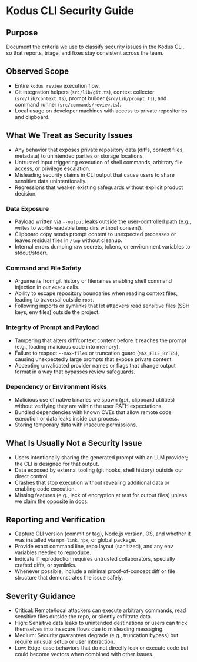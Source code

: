 # Kodus CLI Security Guide

## Purpose
Document the criteria we use to classify security issues in the Kodus CLI, so that reports, triage, and fixes stay consistent across the team.

## Observed Scope
- Entire `kodus review` execution flow.
- Git integration helpers (`src/lib/git.ts`), context collector (`src/lib/context.ts`), prompt builder (`src/lib/prompt.ts`), and command runner (`src/commands/review.ts`).
- Local usage on developer machines with access to private repositories and clipboard.

## What We Treat as Security Issues
- Any behavior that exposes private repository data (diffs, context files, metadata) to unintended parties or storage locations.
- Untrusted input triggering execution of shell commands, arbitrary file access, or privilege escalation.
- Misleading security claims in CLI output that cause users to share sensitive data unintentionally.
- Regressions that weaken existing safeguards without explicit product decision.

### Data Exposure
- Payload written via `--output` leaks outside the user-controlled path (e.g., writes to world-readable temp dirs without consent).
- Clipboard copy sends prompt content to unexpected processes or leaves residual files in `/tmp` without cleanup.
- Internal errors dumping raw secrets, tokens, or environment variables to stdout/stderr.

### Command and File Safety
- Arguments from git history or filenames enabling shell command injection in our `execa` calls.
- Ability to escape repository boundaries when reading context files, leading to traversal outside `root`.
- Following imports or symlinks that let attackers read sensitive files (SSH keys, env files) outside the project.

### Integrity of Prompt and Payload
- Tampering that alters diff/context content before it reaches the prompt (e.g., loading malicious code into memory).
- Failure to respect `--max-files` or truncation guard (`MAX_FILE_BYTES`), causing unexpectedly large prompts that expose private content.
- Accepting unvalidated provider names or flags that change output format in a way that bypasses review safeguards.

### Dependency or Environment Risks
- Malicious use of native binaries we spawn (`git`, clipboard utilities) without verifying they are within the user PATH expectations.
- Bundled dependencies with known CVEs that allow remote code execution or data leaks inside our process.
- Storing temporary data with insecure permissions.

## What Is Usually Not a Security Issue
- Users intentionally sharing the generated prompt with an LLM provider; the CLI is designed for that output.
- Data exposed by external tooling (git hooks, shell history) outside our direct control.
- Crashes that stop execution without revealing additional data or enabling code execution.
- Missing features (e.g., lack of encryption at rest for output files) unless we claim the opposite in docs.

## Reporting and Verification
- Capture CLI version (commit or tag), Node.js version, OS, and whether it was installed via `npm link`, `npx`, or global package.
- Provide exact command line, repo layout (sanitized), and any env variables needed to reproduce.
- Indicate if reproduction requires untrusted collaborators, specially crafted diffs, or symlinks.
- Whenever possible, include a minimal proof-of-concept diff or file structure that demonstrates the issue safely.

## Severity Guidance
- Critical: Remote/local attackers can execute arbitrary commands, read sensitive files outside the repo, or silently exfiltrate data.
- High: Sensitive data leaks to unintended destinations or users can trick themselves into insecure flows due to misleading messaging.
- Medium: Security guarantees degrade (e.g., truncation bypass) but require unusual setup or user interaction.
- Low: Edge-case behaviors that do not directly leak or execute code but could become vectors when combined with other issues.
